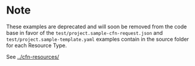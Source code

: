 # Note

These examples are deprecated and will soon be removed from the code base in favor of the `test/project.sample-cfn-request.json` and `test/project.sample-template.yaml` examples contain in the source folder for each Resource Type.

See [../cfn-resources/](../cfn-resources)


